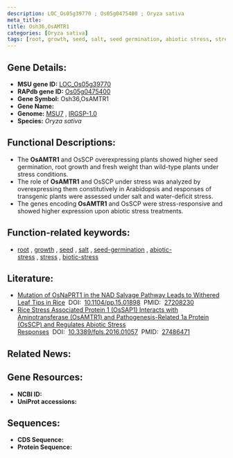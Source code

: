 ```yaml
---
description: LOC_Os05g39770 ; Os05g0475400 ; Oryza sativa
meta_title:
title: Osh36,OsAMTR1
categories: [Oryza sativa]
tags: [root, growth, seed, salt, seed germination, abiotic stress, stress, biotic stress]
---
```


## Gene Details:
- **MSU gene ID:** [LOC_Os05g39770](http://rice.uga.edu/cgi-bin/ORF_infopage.cgi?orf=LOC_Os05g39770)  
- **RAPdb gene ID:** [Os05g0475400](https://rapdb.dna.affrc.go.jp/locus/?name=Os05g0475400)  
- **Gene Symbol:** Osh36,OsAMTR1
- **Gene Name:**
- **Genome:**  [MSU7](http://rice.uga.edu/)&nbsp;,&nbsp;[IRGSP-1.0](https://rapdb.dna.affrc.go.jp/download/irgsp1.html)
- **Species:** *Oryza sativa*

## Functional Descriptions:
   - The **OsAMTR1** and OsSCP overexpressing plants showed higher seed germination, root growth and fresh weight than wild-type plants under stress conditions.
   - The role of **OsAMTR1** and OsSCP under stress was analyzed by overexpressing them constitutively in Arabidopsis and responses of transgenic plants were assessed under salt and water-deficit stress.
   - The genes encoding **OsAMTR1** and OsSCP were stress-responsive and showed higher expression upon abiotic stress treatments.

## Function-related keywords:
   - [root](/tags/root/)&nbsp;,&nbsp;[growth](/tags/growth/)&nbsp;,&nbsp;[seed](/tags/seed/)&nbsp;,&nbsp;[salt](/tags/salt/)&nbsp;,&nbsp;[seed-germination](/tags/seed-germination/)&nbsp;,&nbsp;[abiotic-stress](/tags/abiotic-stress/)&nbsp;,&nbsp;[stress](/tags/stress/)&nbsp;,&nbsp;[biotic-stress](/tags/biotic-stress/)

## Literature:
   - [Mutation of OsNaPRT1 in the NAD Salvage Pathway Leads to Withered Leaf Tips in Rice](https://www.doi.org/10.1104/pp.15.01898)&nbsp;&nbsp;DOI:&nbsp;&nbsp;[10.1104/pp.15.01898](https://www.doi.org/10.1104/pp.15.01898)&nbsp;&nbsp;PMID:&nbsp;&nbsp;[27208230](https://pubmed.ncbi.nlm.nih.gov/27208230/)
   - [Rice Stress Associated Protein 1 (OsSAP1) Interacts with Aminotransferase (OsAMTR1) and Pathogenesis-Related 1a Protein (OsSCP) and Regulates Abiotic Stress Responses](https://www.doi.org/10.3389/fpls.2016.01057)&nbsp;&nbsp;DOI:&nbsp;&nbsp;[10.3389/fpls.2016.01057](https://www.doi.org/10.3389/fpls.2016.01057)&nbsp;&nbsp;PMID:&nbsp;&nbsp;[27486471](https://pubmed.ncbi.nlm.nih.gov/27486471/)

## Related News:

## Gene Resources:
- **NCBI ID:**  []()
- **UniProt accessions:** [](https://www.uniprot.org/uniprotkb//entry)

## Sequences:
- **CDS Sequence:**
- **Protein Sequence:**
